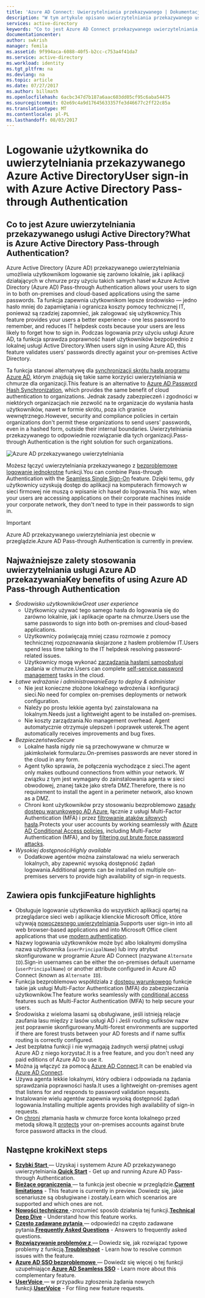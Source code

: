 ```yaml
---
title: 'Azure AD Connect: Uwierzytelniania przekazywanego | Dokumentacja firmy Microsoft'
description: "W tym artykule opisano uwierzytelniania przekazywanego usługi Azure Active Directory (Azure AD) i jak umożliwia logowania usługi Azure AD przez sprawdzanie poprawności hasła użytkowników z lokalnej usługi Active Directory."
services: active-directory
keywords: "Co to jest Azure AD Connect przekazywanego uwierzytelniania, należy zainstalować usługi Active Directory, wymaganych składników dla usługi Azure AD, SSO, Single Sign-on"
documentationcenter: 
author: swkrish
manager: femila
ms.assetid: 9f994aca-6088-40f5-b2cc-c753a4f41da7
ms.service: active-directory
ms.workload: identity
ms.tgt_pltfrm: na
ms.devlang: na
ms.topic: article
ms.date: 07/27/2017
ms.author: billmath
ms.openlocfilehash: 6acbc347d7b187a6aac603dd05cf95c6aba54475
ms.sourcegitcommit: 02e69c4a9d17645633357fe3d46677c2ff22c85a
ms.translationtype: MT
ms.contentlocale: pl-PL
ms.lasthandoff: 08/03/2017
---
```

# <a name="user-sign-in-with-azure-active-directory-pass-through-authentication"></a><span data-ttu-id="c98c7-104">Logowanie użytkownika do uwierzytelniania przekazywanego Azure Active Directory</span><span class="sxs-lookup"><span data-stu-id="c98c7-104">User sign-in with Azure Active Directory Pass-through Authentication</span></span>

## <a name="what-is-azure-active-directory-pass-through-authentication"></a><span data-ttu-id="c98c7-105">Co to jest Azure uwierzytelniania przekazywanego usługi Active Directory?</span><span class="sxs-lookup"><span data-stu-id="c98c7-105">What is Azure Active Directory Pass-through Authentication?</span></span>

<span data-ttu-id="c98c7-106">Azure Active Directory (Azure AD) przekazywanego uwierzytelniania umożliwia użytkownikom logowanie się zarówno lokalnie, jak i aplikacji działających w chmurze przy użyciu takich samych haseł w.</span><span class="sxs-lookup"><span data-stu-id="c98c7-106">Azure Active Directory (Azure AD) Pass-through Authentication allows your users to sign in to both on-premises and cloud-based applications using the same passwords.</span></span> <span data-ttu-id="c98c7-107">Ta funkcja zapewnia użytkownikom lepsze środowisko — jedno hasło mniej do zapamiętania i ogranicza koszty pomocy technicznej IT, ponieważ są rzadziej zapomnieć, jak zalogować się użytkownicy.</span><span class="sxs-lookup"><span data-stu-id="c98c7-107">This feature provides your users a better experience - one less password to remember, and reduces IT helpdesk costs because your users are less likely to forget how to sign in.</span></span> <span data-ttu-id="c98c7-108">Podczas logowania przy użyciu usługi Azure AD, ta funkcja sprawdza poprawność haseł użytkowników bezpośrednio z lokalnej usługi Active Directory.</span><span class="sxs-lookup"><span data-stu-id="c98c7-108">When users sign in using Azure AD, this feature validates users' passwords directly against your on-premises Active Directory.</span></span>

<span data-ttu-id="c98c7-109">Ta funkcja stanowi alternatywę dla [synchronizacji skrótu hasła programu Azure AD](active-directory-aadconnectsync-implement-password-synchronization.md), którym znajdują się takie same korzyści uwierzytelniania w chmurze dla organizacji.</span><span class="sxs-lookup"><span data-stu-id="c98c7-109">This feature is an alternative to [Azure AD Password Hash Synchronization](active-directory-aadconnectsync-implement-password-synchronization.md), which provides the same benefit of cloud authentication to organizations.</span></span> <span data-ttu-id="c98c7-110">Jednak zasady zabezpieczeń i zgodności w niektórych organizacjach nie zezwolić na te organizacje do wysłania hasła użytkowników, nawet w formie skrótu, poza ich granice wewnętrznego.</span><span class="sxs-lookup"><span data-stu-id="c98c7-110">However, security and compliance policies in certain organizations don't permit these organizations to send users' passwords, even in a hashed form, outside their internal boundaries.</span></span> <span data-ttu-id="c98c7-111">Uwierzytelniania przekazywanego to odpowiednie rozwiązanie dla tych organizacji.</span><span class="sxs-lookup"><span data-stu-id="c98c7-111">Pass-through Authentication is the right solution for such organizations.</span></span>

![Azure AD przekazywanego uwierzytelniania](./media/active-directory-aadconnect-pass-through-authentication/pta1.png)

<span data-ttu-id="c98c7-113">Możesz łączyć uwierzytelniania przekazywanego z [bezproblemowe logowanie jednokrotne](active-directory-aadconnect-sso.md) funkcji.</span><span class="sxs-lookup"><span data-stu-id="c98c7-113">You can combine Pass-through Authentication with the [Seamless Single Sign-On](active-directory-aadconnect-sso.md) feature.</span></span> <span data-ttu-id="c98c7-114">Dzięki temu, gdy użytkownicy uzyskują dostęp do aplikacji na komputerach firmowych w sieci firmowej nie muszą o wpisanie ich haseł do logowania.</span><span class="sxs-lookup"><span data-stu-id="c98c7-114">This way, when your users are accessing applications on their corporate machines inside your corporate network, they don't need to type in their passwords to sign in.</span></span>

>[!IMPORTANT]
><span data-ttu-id="c98c7-115">Azure AD przekazywanego uwierzytelniania jest obecnie w przeglądzie.</span><span class="sxs-lookup"><span data-stu-id="c98c7-115">Azure AD Pass-through Authentication is currently in preview.</span></span>

## <a name="key-benefits-of-using-azure-ad-pass-through-authentication"></a><span data-ttu-id="c98c7-116">Najważniejsze zalety stosowania uwierzytelniania usługi Azure AD przekazywania</span><span class="sxs-lookup"><span data-stu-id="c98c7-116">Key benefits of using Azure AD Pass-through Authentication</span></span>

- <span data-ttu-id="c98c7-117">*Środowisko użytkowników*</span><span class="sxs-lookup"><span data-stu-id="c98c7-117">*Great user experience*</span></span>
  - <span data-ttu-id="c98c7-118">Użytkownicy używać tego samego hasła do logowania się do zarówno lokalnie, jak i aplikacje oparte na chmurze.</span><span class="sxs-lookup"><span data-stu-id="c98c7-118">Users use the same passwords to sign into both on-premises and cloud-based applications.</span></span>
  - <span data-ttu-id="c98c7-119">Użytkownicy poświęcają mniej czasu rozmowie z pomocy technicznej rozpoznawania skojarzone z hasłem problemów IT.</span><span class="sxs-lookup"><span data-stu-id="c98c7-119">Users spend less time talking to the IT helpdesk resolving password-related issues.</span></span>
  - <span data-ttu-id="c98c7-120">Użytkownicy mogą wykonać [zarządzania hasłami samoobsługi](../active-directory-passwords-overview.md) zadania w chmurze.</span><span class="sxs-lookup"><span data-stu-id="c98c7-120">Users can complete [self-service password management](../active-directory-passwords-overview.md) tasks in the cloud.</span></span>
- <span data-ttu-id="c98c7-121">*Łatwe wdrażanie i administrowanie*</span><span class="sxs-lookup"><span data-stu-id="c98c7-121">*Easy to deploy & administer*</span></span>
  - <span data-ttu-id="c98c7-122">Nie jest konieczne złożone lokalnego wdrożenia i konfiguracji sieci.</span><span class="sxs-lookup"><span data-stu-id="c98c7-122">No need for complex on-premises deployments or network configuration.</span></span>
  - <span data-ttu-id="c98c7-123">Należy po prostu lekkie agenta być zainstalowana na lokalnym.</span><span class="sxs-lookup"><span data-stu-id="c98c7-123">Needs just a lightweight agent to be installed on-premises.</span></span>
  - <span data-ttu-id="c98c7-124">Nie koszty zarządzania.</span><span class="sxs-lookup"><span data-stu-id="c98c7-124">No management overhead.</span></span> <span data-ttu-id="c98c7-125">Agent automatycznie otrzymuje ulepszeń i poprawek usterek.</span><span class="sxs-lookup"><span data-stu-id="c98c7-125">The agent automatically receives improvements and bug fixes.</span></span>
- <span data-ttu-id="c98c7-126">*Bezpieczeństwo*</span><span class="sxs-lookup"><span data-stu-id="c98c7-126">*Secure*</span></span>
  - <span data-ttu-id="c98c7-127">Lokalne hasła nigdy nie są przechowywane w chmurze w jakimkolwiek formularzu.</span><span class="sxs-lookup"><span data-stu-id="c98c7-127">On-premises passwords are never stored in the cloud in any form.</span></span>
  - <span data-ttu-id="c98c7-128">Agent tylko sprawia, że połączenia wychodzące z sieci.</span><span class="sxs-lookup"><span data-stu-id="c98c7-128">The agent only makes outbound connections from within your network.</span></span> <span data-ttu-id="c98c7-129">W związku z tym jest wymagany do zainstalowania agenta w sieci obwodowej, znanej także jako strefa DMZ.</span><span class="sxs-lookup"><span data-stu-id="c98c7-129">Therefore, there is no requirement to install the agent in a perimeter network, also known as a DMZ.</span></span>
  - <span data-ttu-id="c98c7-130">Chroni kont użytkowników przy stosowaniu bezproblemowo [zasady dostępu warunkowego AD Azure](../active-directory-conditional-access-azure-portal.md), łącznie z usługi Multi-Factor Authentication (MFA) i przez [filtrowanie ataków siłowych hasła](active-directory-aadconnect-pass-through-authentication-smart-lockout.md).</span><span class="sxs-lookup"><span data-stu-id="c98c7-130">Protects your user accounts by working seamlessly with [Azure AD Conditional Access policies](../active-directory-conditional-access-azure-portal.md), including Multi-Factor Authentication (MFA), and by [filtering out brute force password attacks](active-directory-aadconnect-pass-through-authentication-smart-lockout.md).</span></span>
- <span data-ttu-id="c98c7-131">*Wysokiej dostępności*</span><span class="sxs-lookup"><span data-stu-id="c98c7-131">*Highly available*</span></span>
  - <span data-ttu-id="c98c7-132">Dodatkowe agentów można zainstalować na wielu serwerach lokalnych, aby zapewnić wysoką dostępność żądań logowania.</span><span class="sxs-lookup"><span data-stu-id="c98c7-132">Additional agents can be installed on multiple on-premises servers to provide high availability of sign-in requests.</span></span>

## <a name="feature-highlights"></a><span data-ttu-id="c98c7-133">Zawiera opis funkcji</span><span class="sxs-lookup"><span data-stu-id="c98c7-133">Feature highlights</span></span>

- <span data-ttu-id="c98c7-134">Obsługuje logowanie użytkownika do wszystkich aplikacji opartej na przeglądarce sieci web i aplikacje klienckie Microsoft Office, które używają [nowoczesnego uwierzytelniania](https://aka.ms/modernauthga).</span><span class="sxs-lookup"><span data-stu-id="c98c7-134">Supports user sign-in into all web browser-based applications and into Microsoft Office client applications that use [modern authentication](https://aka.ms/modernauthga).</span></span>
- <span data-ttu-id="c98c7-135">Nazwy logowania użytkowników może być albo lokalnymi domyślna nazwa użytkownika (`userPrincipalName`) lub inny atrybut skonfigurowane w programie Azure AD Connect (nazywane `Alternate ID`).</span><span class="sxs-lookup"><span data-stu-id="c98c7-135">Sign-in usernames can be either the on-premises default username (`userPrincipalName`) or another attribute configured in Azure AD Connect (known as `Alternate ID`).</span></span>
- <span data-ttu-id="c98c7-136">Funkcja bezproblemowo współdziała z [dostępu warunkowego](../active-directory-conditional-access.md) funkcje takie jak usługi Multi-Factor Authentication (MFA) do zabezpieczania użytkowników.</span><span class="sxs-lookup"><span data-stu-id="c98c7-136">The feature works seamlessly with [conditional access](../active-directory-conditional-access.md) features such as Multi-Factor Authentication (MFA) to help secure your users.</span></span>
- <span data-ttu-id="c98c7-137">Środowiska z wieloma lasami są obsługiwane, jeśli istnieją relacje zaufania lasu między z lasów usługi AD i Jeśli routing sufiksów nazw jest poprawnie skonfigurowany.</span><span class="sxs-lookup"><span data-stu-id="c98c7-137">Multi-forest environments are supported if there are forest trusts between your AD forests and if name suffix routing is correctly configured.</span></span>
- <span data-ttu-id="c98c7-138">Jest bezpłatna funkcji i nie wymagają żadnych wersji płatnej usługi Azure AD z niego korzystać.</span><span class="sxs-lookup"><span data-stu-id="c98c7-138">It is a free feature, and you don't need any paid editions of Azure AD to use it.</span></span>
- <span data-ttu-id="c98c7-139">Można ją włączyć za pomocą [Azure AD Connect](active-directory-aadconnect.md).</span><span class="sxs-lookup"><span data-stu-id="c98c7-139">It can be enabled via [Azure AD Connect](active-directory-aadconnect.md).</span></span>
- <span data-ttu-id="c98c7-140">Używa agenta lekkie lokalnymi, który odbiera i odpowiada na żądania sprawdzania poprawności hasła.</span><span class="sxs-lookup"><span data-stu-id="c98c7-140">It uses a lightweight on-premises agent that listens for and responds to password validation requests.</span></span>
- <span data-ttu-id="c98c7-141">Instalowanie wielu agentów zapewnia wysoką dostępność żądań logowania.</span><span class="sxs-lookup"><span data-stu-id="c98c7-141">Installing multiple agents provides high availability of sign-in requests.</span></span>
- <span data-ttu-id="c98c7-142">On [chroni](active-directory-aadconnect-pass-through-authentication-smart-lockout.md) złamania hasła w chmurze force konta lokalnego przed metodą siłową.</span><span class="sxs-lookup"><span data-stu-id="c98c7-142">It [protects](active-directory-aadconnect-pass-through-authentication-smart-lockout.md) your on-premises accounts against brute force password attacks in the cloud.</span></span>

## <a name="next-steps"></a><span data-ttu-id="c98c7-143">Następne kroki</span><span class="sxs-lookup"><span data-stu-id="c98c7-143">Next steps</span></span>

- <span data-ttu-id="c98c7-144">[**Szybki Start** ](active-directory-aadconnect-pass-through-authentication-quick-start.md) — Uzyskaj i systemem Azure AD przekazywanego uwierzytelniania.</span><span class="sxs-lookup"><span data-stu-id="c98c7-144">[**Quick Start**](active-directory-aadconnect-pass-through-authentication-quick-start.md) - Get up and running Azure AD Pass-through Authentication.</span></span>
- <span data-ttu-id="c98c7-145">[**Bieżące ograniczenia** ](active-directory-aadconnect-pass-through-authentication-current-limitations.md) — ta funkcja jest obecnie w przeglądzie.</span><span class="sxs-lookup"><span data-stu-id="c98c7-145">[**Current limitations**](active-directory-aadconnect-pass-through-authentication-current-limitations.md) - This feature is currently in preview.</span></span> <span data-ttu-id="c98c7-146">Dowiedz się, jakie scenariusze są obsługiwane i zostały.</span><span class="sxs-lookup"><span data-stu-id="c98c7-146">Learn which scenarios are supported and which ones are not.</span></span>
- <span data-ttu-id="c98c7-147">[**Nowości techniczne** ](active-directory-aadconnect-pass-through-authentication-how-it-works.md) -zrozumieć sposób działania tej funkcji.</span><span class="sxs-lookup"><span data-stu-id="c98c7-147">[**Technical Deep Dive**](active-directory-aadconnect-pass-through-authentication-how-it-works.md) - Understand how this feature works.</span></span>
- <span data-ttu-id="c98c7-148">[**Często zadawane pytania** ](active-directory-aadconnect-pass-through-authentication-faq.md) — odpowiedzi na często zadawane pytania.</span><span class="sxs-lookup"><span data-stu-id="c98c7-148">[**Frequently Asked Questions**](active-directory-aadconnect-pass-through-authentication-faq.md) - Answers to frequently asked questions.</span></span>
- <span data-ttu-id="c98c7-149">[**Rozwiązywanie problemów z** ](active-directory-aadconnect-troubleshoot-pass-through-authentication.md) — Dowiedz się, jak rozwiązać typowe problemy z funkcją.</span><span class="sxs-lookup"><span data-stu-id="c98c7-149">[**Troubleshoot**](active-directory-aadconnect-troubleshoot-pass-through-authentication.md) - Learn how to resolve common issues with the feature.</span></span>
- <span data-ttu-id="c98c7-150">[**Azure AD SSO bezproblemowe** ](active-directory-aadconnect-sso.md) — Dowiedz się więcej o tej funkcji uzupełniające.</span><span class="sxs-lookup"><span data-stu-id="c98c7-150">[**Azure AD Seamless SSO**](active-directory-aadconnect-sso.md) - Learn more about this complementary feature.</span></span>
- <span data-ttu-id="c98c7-151">[**UserVoice** ](https://feedback.azure.com/forums/169401-azure-active-directory/category/160611-directory-synchronization-aad-connect) — w przypadku zgłoszenia żądania nowych funkcji.</span><span class="sxs-lookup"><span data-stu-id="c98c7-151">[**UserVoice**](https://feedback.azure.com/forums/169401-azure-active-directory/category/160611-directory-synchronization-aad-connect) - For filing new feature requests.</span></span>
